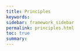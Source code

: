 ```yaml
---
title: Principles
keywords:
sidebar: framework_sidebar
permalink: principles.html
toc: true
summary:
---
```

